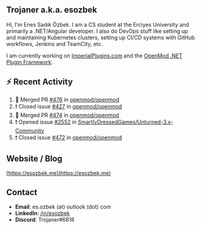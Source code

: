 ##  Trojaner a.k.a. esozbek
Hi, I'm Enes Sadık Özbek. I am a CS student at the Erciyes University and primarily a .NET/Angular developer. I also do DevOps stuff like setting up and maintaining Kubernetes clusters, setting up CI/CD systems with GitHub workflows, Jenkins and TeamCity, etc.

I am currently working on [ImperialPlugins.com](https://imperialplugins.com) and the [OpenMod .NET Plugin Framework](https://github.com/openmod/openmod). 

## :zap: Recent Activity

<!--START_SECTION:activity-->
1. 🎉 Merged PR [#476](https://github.com/openmod/openmod/pull/476) in [openmod/openmod](https://github.com/openmod/openmod)
2. ❗️ Closed issue [#427](https://github.com/openmod/openmod/issues/427) in [openmod/openmod](https://github.com/openmod/openmod)
3. 🎉 Merged PR [#474](https://github.com/openmod/openmod/pull/474) in [openmod/openmod](https://github.com/openmod/openmod)
4. ❗️ Opened issue [#2552](https://github.com/SmartlyDressedGames/Unturned-3.x-Community/issues/2552) in [SmartlyDressedGames/Unturned-3.x-Community](https://github.com/SmartlyDressedGames/Unturned-3.x-Community)
5. ❗️ Closed issue [#472](https://github.com/openmod/openmod/issues/472) in [openmod/openmod](https://github.com/openmod/openmod)
<!--END_SECTION:activity-->

## Website / Blog
[https://esozbek.me](https://esozbek.me)

## Contact
- **Email**: es.ozbek (at) outlook (dot) com
- **LinkedIn**: [/in/esozbek](https://linkedin.com/in/esozbek)
- **Discord**: Trojaner#6818
